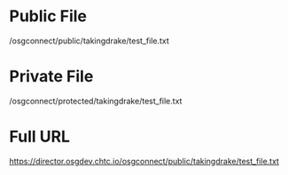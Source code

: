 # Public File

/osgconnect/public/takingdrake/test_file.txt

# Private File

/osgconnect/protected/takingdrake/test_file.txt

# Full URL

https://director.osgdev.chtc.io/osgconnect/public/takingdrake/test_file.txt